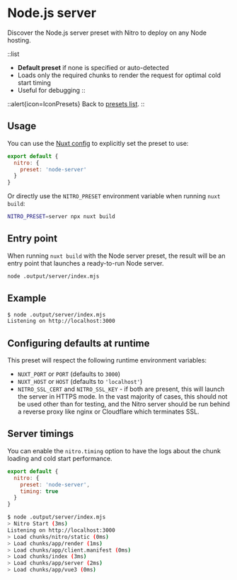 # Node.js server

Discover the Node.js server preset with Nitro to deploy on any Node hosting.

::list

- **Default preset** if none is specified or auto-detected <br>
- Loads only the required chunks to render the request for optimal cold start timing <br>
- Useful for debugging
::

::alert{icon=IconPresets}
Back to [presets list](/guide/deployment/presets).
::

## Usage

You can use the [Nuxt config](/guide/directory-structure/nuxt.config) to explicitly set the preset to use:

```js [nuxt.config.js|ts]
export default {
  nitro: {
    preset: 'node-server'
  }
}
```

Or directly use the `NITRO_PRESET` environment variable when running `nuxt build`:

```bash
NITRO_PRESET=server npx nuxt build
```

## Entry point

When running `nuxt build` with the Node server preset, the result will be an entry point that launches a ready-to-run Node server.

```bash
node .output/server/index.mjs
```

## Example

```bash
$ node .output/server/index.mjs
Listening on http://localhost:3000
```

## Configuring defaults at runtime

This preset will respect the following runtime environment variables:

- `NUXT_PORT` or `PORT` (defaults to `3000`)
- `NUXT_HOST` or `HOST` (defaults to `'localhost'`)
- `NITRO_SSL_CERT` and `NITRO_SSL_KEY` - if both are present, this will launch the server in HTTPS mode. In the vast majority of cases, this should not be used other than for testing, and the Nitro server should be run behind a reverse proxy like nginx or Cloudflare which terminates SSL.

## Server timings

You can enable the `nitro.timing` option to have the logs about the chunk loading and cold start performance.

```js [nuxt.config.js|ts]
export default {
  nitro: {
    preset: 'node-server',
    timing: true
  }
}
```

```bash
$ node .output/server/index.mjs
> Nitro Start (3ms)
Listening on http://localhost:3000
> Load chunks/nitro/static (0ms)
> Load chunks/app/render (1ms)
> Load chunks/app/client.manifest (0ms)
> Load chunks/index (3ms)
> Load chunks/app/server (2ms)
> Load chunks/app/vue3 (0ms)
```
